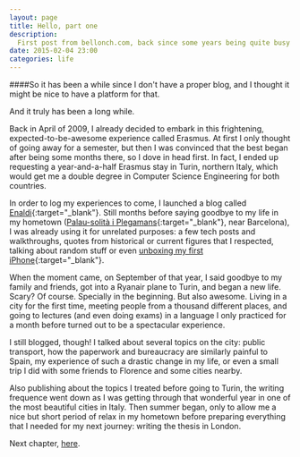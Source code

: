 ```yaml
---
layout: page
title: Hello, part one
description:
  First post from bellonch.com, back since some years being quite busy on everything that led me to this precise moment.
date: 2015-02-04 23:00
categories: life
---
```


####So it has been a while since I don't have a proper blog, and I thought it might be nice to have a platform for that.

And it truly has been a long while.

Back in April of 2009, I already decided to embark in this frightening,
expected-to-be-awesome experience called Erasmus. At first I only
thought of going away for a semester, but then I was convinced that the
best began after being some months there, so I dove in head first. In
fact, I ended up requesting a year-and-a-half Erasmus stay in Turin, northern
Italy, which would get me a double degree in Computer Science Engineering for
both countries.

In order to log my experiences to come, I launched a blog called
[Enaldi](https://enaldi.wordpress.com/){:target="_blank"}.
Still months before saying goodbye to my life in my hometown
([Palau-solità i Plegamans](https://www.google.es/maps/place/Palau-solit%C3%A0+i+Plegamans,+Barcelona/data=!4m2!3m1!1s0x12a4c0665e83c7dd:0xea1542a1454bac58?sa=X&ei=RNLMVInqGYbuUuurgJgG&ved=0CCAQ8gEwAA){:target="_blank"},
near Barcelona),
I was already using it for unrelated purposes: a few tech posts and walkthroughs, quotes from
historical or current figures that I respected, talking about random
stuff or even
[unboxing my first iPhone](https://enaldi.wordpress.com/2010/08/24/iphone-unpacking/){:target="_blank"}.

When the moment came, on September of that year, I said goodbye to my
family and friends, got into a Ryanair plane to Turin, and began a new
life. Scary? Of course. Specially in the beginning. But also awesome.
Living in a city for the first time, meeting people from a
thousand different places, and going to lectures (and even doing exams)
in a language I only practiced for a month before turned out to be a
spectacular experience.

I still blogged, though! I talked about several topics on the city:
public transport, how the paperwork and bureaucracy are similarly painful to Spain,
my experience of such a drastic change in my life, or even a small trip
I did with some friends to Florence and some cities nearby.

Also publishing about the topics I treated before going to Turin, the
writing frequence went down as I was getting through that wonderful year
in one of the most beautiful cities in Italy. Then summer began, only to
allow me a nice but short period of relax in my hometown before preparing
everything that I needed for my next journey: writing the thesis in London.

Next chapter, [here](/hello-part-two).
